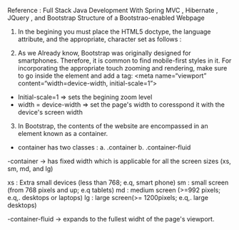 Reference : Full Stack Java Development With Spring MVC , Hibernate , JQuery , and Bootstrap
Structure of a Bootstrao-enabled Webpage

1. In the begining you must place the HTML5 doctype, the language attribute, and the appropriate, character set as follows :
   <!DOCTYPE html>
   <html lang=“fr”>
    <head>
    <meta charset=“utf-7”> 
    </head>
   </html>

2. As we Already know, Bootstrap was originally designed for smartphones. Therefore, it is common to find mobile-first styles in it. For incorporating the appropriate touch zooming and rendering, make sure to go inside the <head> element and add a <meta> tag:
<meta name=“viewport” content=“width=device-width, initial-scale=1”>

- Initial-scale=1 => sets the begining zoom level
- width = device-width => set the page's width to coresspond it with the device's screen width

3. In Bootstrap, the contents of the website are encompassed in an element known as a container.

- container has two classes :
  a. .container
  b. .container-fluid

-container -> has fixed width which is applicable for all the screen sizes (xs, sm, md, and lg)

xs : Extra small devices (less than 768; e.q, smart phone)
sm : small screen (from 768 pixels and up; e.q tablets)
md : medium screen (>=992 pixels; e.q,. desktops or laptops)
lg : large screen(>= 1200pixels; e.q,. large desktops)

-container-fluid -> expands to the fullest widht of the page's viewport.
